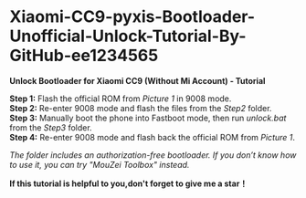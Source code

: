 # Xiaomi-CC9-pyxis-Bootloader-Unofficial-Unlock-Tutorial-By-GitHub-ee1234565
**Unlock Bootloader for Xiaomi CC9 (Without Mi Account) - Tutorial**  

**Step 1:** Flash the official ROM from *Picture 1* in 9008 mode.  
**Step 2:** Re-enter 9008 mode and flash the files from the *Step2* folder.  
**Step 3:** Manually boot the phone into Fastboot mode, then run *unlock.bat* from the *Step3* folder.  
**Step 4:** Re-enter 9008 mode and flash back the official ROM from *Picture 1*.  

*The folder includes an authorization-free bootloader. If you don’t know how to use it, you can try "MouZei Toolbox" instead.* 

**If this tutorial is helpful to you,don't forget to give me a star！**
